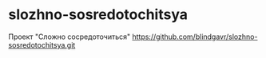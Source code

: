 # slozhno-sosredotochitsya
Проект "Сложно сосредоточиться"
https://github.com/blindgavr/slozhno-sosredotochitsya.git
